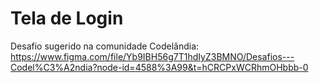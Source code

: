 # Tela de Login 

Desafio sugerido na comunidade Codelândia: <a>https://www.figma.com/file/Yb9IBH56g7T1hdIyZ3BMNO/Desafios---Codel%C3%A2ndia?node-id=4588%3A99&t=hCRCPxWCRhmOHbbb-0</a>
